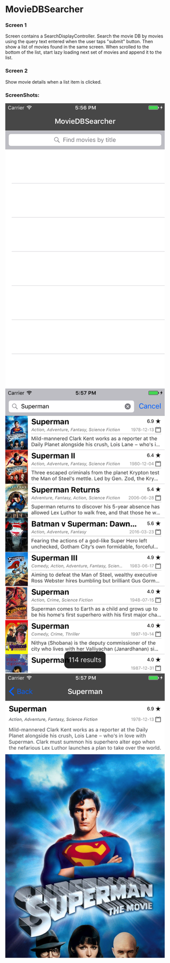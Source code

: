 # MovieDBSearcher

### Screen 1

Screen contains a SearchDisplayController. Search the movie DB by movies using the query text entered when the user taps "submit" button. Then show a list of movies found in the same screen. When scrolled to the bottom of the list, start lazy loading next set of movies and append it to the list.

### Screen 2

Show movie details when a list item is clicked.

### ScreenShots:

![Alt](/Screenshots/1.png "screen 1")
![Alt](/Screenshots/2.png "screen 2")
![Alt](/Screenshots/3.png "screen 3")
